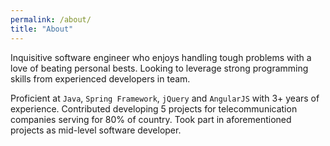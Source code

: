 ```yaml
---
permalink: /about/
title: "About"
---
```


Inquisitive software engineer who enjoys handling tough problems with 
a love of beating personal bests. Looking to leverage strong programming 
skills from experienced developers in team. 

Proficient at `Java`, `Spring Framework`, `jQuery` and `AngularJS` with 3+ years of experience. 
Contributed developing 5 projects for telecommunication companies serving 
for 80% of country. Took part in aforementioned projects as mid-level software developer.